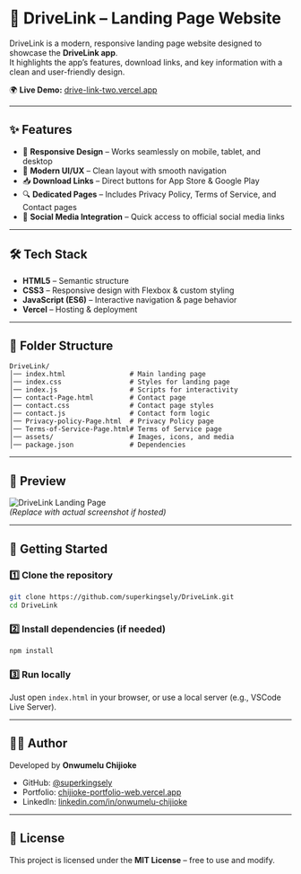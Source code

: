 # 🚗 DriveLink – Landing Page Website  

DriveLink is a modern, responsive landing page website designed to showcase the **DriveLink app**.  
It highlights the app’s features, download links, and key information with a clean and user-friendly design.  

🌍 **Live Demo:** [drive-link-two.vercel.app](https://drive-link-two.vercel.app)  

---

## ✨ Features  
- 📱 **Responsive Design** – Works seamlessly on mobile, tablet, and desktop  
- 🎨 **Modern UI/UX** – Clean layout with smooth navigation  
- 📥 **Download Links** – Direct buttons for App Store & Google Play  
- 🔍 **Dedicated Pages** – Includes Privacy Policy, Terms of Service, and Contact pages  
- 🔗 **Social Media Integration** – Quick access to official social media links  

---

## 🛠️ Tech Stack  
- **HTML5** – Semantic structure  
- **CSS3** – Responsive design with Flexbox & custom styling  
- **JavaScript (ES6)** – Interactive navigation & page behavior  
- **Vercel** – Hosting & deployment  

---

## 📂 Folder Structure  
```
DriveLink/
│── index.html                # Main landing page  
│── index.css                 # Styles for landing page  
│── index.js                  # Scripts for interactivity  
│── contact-Page.html         # Contact page  
│── contact.css               # Contact page styles  
│── contact.js                # Contact form logic  
│── Privacy-policy-Page.html  # Privacy Policy page  
│── Terms-of-Service-Page.html# Terms of Service page  
│── assets/                   # Images, icons, and media  
│── package.json              # Dependencies  
```  

---

## 📸 Preview  
![DriveLink Landing Page](./heroImage.jpg)  
*(Replace with actual screenshot if hosted)*  

---

## 🚀 Getting Started  

### 1️⃣ Clone the repository  
```bash
git clone https://github.com/superkingsely/DriveLink.git
cd DriveLink
```

### 2️⃣ Install dependencies (if needed)  
```bash
npm install
```

### 3️⃣ Run locally  
Just open `index.html` in your browser, or use a local server (e.g., VSCode Live Server).  

---

## 👨‍💻 Author  
Developed by **Onwumelu Chijioke**  
- GitHub: [@superkingsely](https://github.com/superkingsely)  
- Portfolio: [chijioke-portfolio-web.vercel.app](https://chijioke-portfolio-web.vercel.app)  
- LinkedIn: [linkedin.com/in/onwumelu-chijioke](https://linkedin.com/in/onwumelu-chijioke)  

---

## 📜 License  
This project is licensed under the **MIT License** – free to use and modify.  
